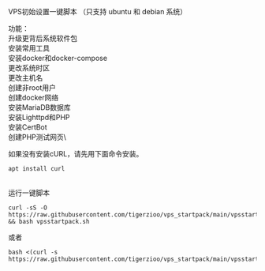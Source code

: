 VPS初始设置一键脚本 （只支持 ubuntu 和 debian 系统）

功能：\
升级更背后系统软件包\
安装常用工具\
安装docker和docker-compose\
更改系统时区\
更改主机名\
创建非root用户\
创建docker网络\
安装MariaDB数据库\
安装Lighttpd和PHP\
安装CertBot\
创建PHP测试网页\

如果没有安装cURL，请先用下面命令安装。
```
apt install curl
```
\
运行一键脚本
```
curl -sS -O https://raw.githubusercontent.com/tigerzioo/vps_startpack/main/vpsstartpack.sh && bash vpsstartpack.sh
```
或者
```
bash <(curl -s https://raw.githubusercontent.com/tigerzioo/vps_startpack/main/vpsstartpack.sh)
```
